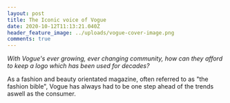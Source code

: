 ```yaml
---
layout: post
title: The Iconic voice of Vogue
date: 2020-10-12T11:13:21.040Z
header_feature_image: ../uploads/vogue-cover-image.png
comments: true
---
```

*With Vogue's ever growing, ever changing community, how can they afford to keep a logo which has been used for decades?* 

As a fashion and beauty orientated magazine, often referred to as "the fashion bible", Vogue has always had to be one step ahead of the trends aswell as the consumer.